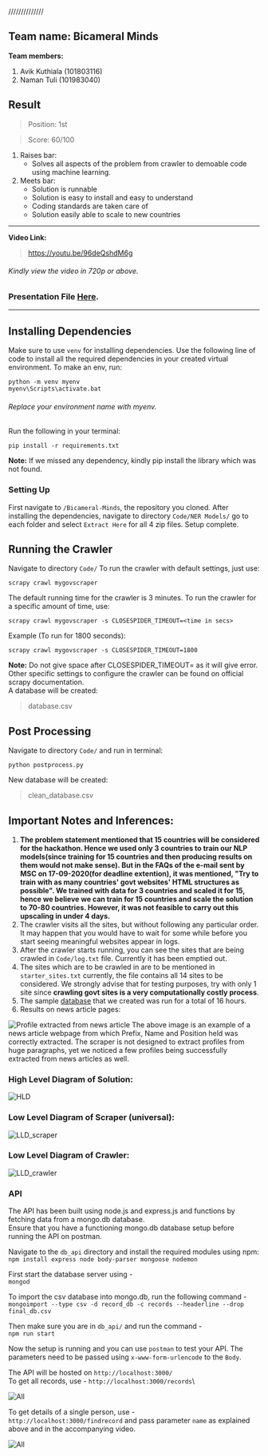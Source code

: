 //////////////
## Team name: Bicameral Minds
**Team members:**
1. Avik Kuthiala  (101803116)
2. Naman Tuli (101983040)
## Result
> Position: 1st

>Score: 60/100
1. Raises bar:
     * Solves all aspects of the problem from crawler to demoable code using machine learning.
2. Meets bar:
    * Solution is runnable
    * Solution is easy to install and easy to understand
    * Coding standards are taken care of
    * Solution easily able to scale to new countries
----------------------------------------------
**Video Link:**
>https://youtu.be/96deQshdM6g
###### Kindly view the video in 720p or above.
### Presentation File [Here](https://github.com/bernard0047/Bicameral-Minds/blob/master/Design/Bicameral%20Minds.pdf).
----------------------------------------------
 ## Installing Dependencies
 
 Make sure to use `venv` for installing dependencies. Use the following line of code to install all the required dependencies in your created virtual environment. To make an env, run:
 
	python -m venv myenv
	myenv\Scripts\activate.bat
###### Replace your environment name with myenv.
Run the following in your terminal:

	pip install -r requirements.txt
**Note:** If we missed any dependency, kindly pip install the library which was not found.

### Setting Up
First navigate to `/Bicameral-Minds`, the repository you cloned.
After installing the dependencies, navigate to directory `Code/NER Models/` go to each folder and select `Extract Here` for all 4 zip files.
Setup complete.


## Running the Crawler
Navigate to directory `Code/`
To run the crawler with default settings, just use:

	scrapy crawl mygovscraper

The default running time for the crawler is 3 minutes. To run the crawler for a specific amount of time, use:

	scrapy crawl mygovscraper -s CLOSESPIDER_TIMEOUT=<time in secs>
Example (To run for 1800 seconds):

	scrapy crawl mygovscraper -s CLOSESPIDER_TIMEOUT=1800
**Note:** Do not give space after  CLOSESPIDER_TIMEOUT=  as it  will give error.
Other specific settings to configure the crawler can be found on official scrapy documentation.<br>
A database will be created:
>database.csv

## Post Processing 
Navigate to directory `Code/` and run in terminal:

	python postprocess.py
New database will be created:
> clean_database.csv

## Important Notes and Inferences:
1. **The problem statement mentioned that 15 countries will be considered for the hackathon. Hence we used only 3 countries to train our NLP models(since training for 15 countries and then producing results on them would not make sense). But in the FAQs of the e-mail sent by MSC on 17-09-2020(for deadline extention), it was mentioned, "Try to train with as many countries'  govt websites' HTML structures as possible". We trained with data for 3 countries and scaled it for 15, hence we believe we can train for 15 countries and scale the solution to 70-80 countries. However, it was not feasible to carry out this upscaling in under 4 days.**
2. The crawler visits all the sites, but without following any particular order. It may happen that you would have to wait for some while before you start seeing meaningful websites appear in logs.
3. After the crawler starts running, you can see the sites that are being crawled in `Code/log.txt` file. Currently it has been emptied out.
4. The sites which are to be crawled in are to be mentioned in `starter_sites.txt` currently, the file contains all 14 sites to be considered. We strongly advise that for testing purposes, try with only 1 site since **crawling govt sites is a very computationally costly process**.
5.  The sample [database](https://github.com/bernard0047/Bicameral-Minds/blob/master/DATABASE/sample_database(57600s).csv) that we created was run for a total of 16 hours. 
6.  Results on news article pages: 

![Profile extracted from news article](https://github.com/bernard0047/Bicameral-Minds/blob/master/Design/news.jfif)
The above image is an example of a news article webpage from which Prefix, Name and Position held was correctly extracted. The scraper is not designed to extract profiles from huge paragraphs, yet we noticed a few profiles being successfully extracted from news articles as well. 

### High Level Diagram of Solution:
![HLD](https://github.com/bernard0047/Bicameral-Minds/blob/master/Design/HLDbw.png)

### Low Level Diagram of Scraper (universal):
![LLD_scraper](https://github.com/bernard0047/Bicameral-Minds/blob/master/Design/LLDscraperbw.png)

### Low Level Diagram of Crawler:
![LLD_crawler](https://github.com/bernard0047/Bicameral-Minds/blob/master/Design/LLD_crawlerbw.png) 

### API
The API has been built using node.js and express.js and functions by fetching data from a mongo.db database.\
Ensure that you have a functioning mongo.db database setup before running the API on postman.

Navigate to the `db_api` directory and install the required modules using npm:\
`npm install express node body-parser mongoose nodemon`

First start the database server using -\
`mongod`

To import the csv database into mongo.db, run the following command -\
`mongoimport --type csv -d record_db -c records --headerline --drop final_db.csv`

Then make sure you are in `db_api/` and run the command - \
`npm run start`

Now the setup is running and you can use `postman` to test your API. The parameters need to be passed using `x-www-form-urlencode` to the `Body`.

The API will be hosted on `http://localhost:3000/`\
To get all records, use -  `http://localhost:3000/records`\

![All](https://github.com/bernard0047/Bicameral-Minds/blob/master/Design/find_all.PNG) 

To get details of a single person, use - \
`http://localhost:3000/findrecord`  and pass parameter `name` as explained above and in the accompanying video.


![All](https://github.com/bernard0047/Bicameral-Minds/blob/master/Design/find_Modi.PNG)
